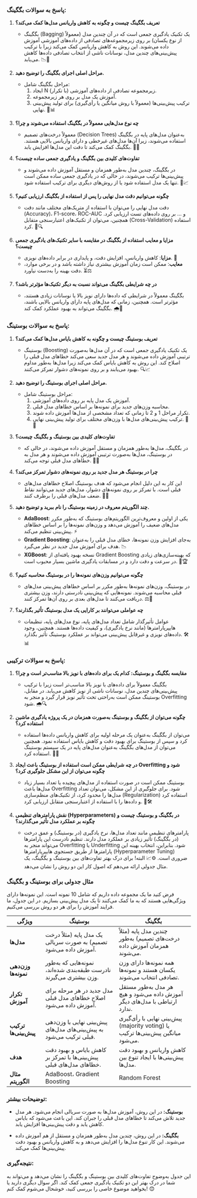 
### پاسخ به سوالات بگگینگ:

1. **تعریف بگگینگ چیست و چگونه به کاهش واریانس مدل‌ها کمک می‌کند؟**  
   - بگگینگ (Bagging) یک تکنیک یادگیری جمعی است که در آن چندین مدل (معمولاً از نوع یکسان) بر روی زیرمجموعه‌های تصادفی از داده‌های آموزشی آموزش داده می‌شوند. این روش به کاهش واریانس کمک می‌کند زیرا با ترکیب پیش‌بینی‌های چندین مدل، نوسانات ناشی از انتخاب تصادفی داده‌ها کاهش می‌یابد. 📉🤖

2. **مراحل اصلی اجرای بگگینگ را توضیح دهید.**  
   - مراحل بگگینگ شامل:  
     1. ایجاد N زیرمجموعه تصادفی از داده‌های آموزشی (با تکرار).  
     2. آموزش یک مدل بر روی هر زیرمجموعه.  
     3. ترکیب پیش‌بینی‌ها (معمولاً با روش میانگین یا رأی‌گیری) برای تولید پیش‌بینی نهایی. 🔄📊

3. **چه نوع مدل‌هایی معمولاً در بگگینگ استفاده می‌شوند و چرا؟**  
   - معمولاً درخت‌های تصمیم (Decision Trees) به‌عنوان مدل‌های پایه در بگگینگ استفاده می‌شوند، زیرا آن‌ها مدل‌های غیرخطی و دارای واریانس بالایی هستند. بگگینگ کمک می‌کند تا دقت این مدل‌ها افزایش یابد. 🌳✨

4. **تفاوت‌های کلیدی بین بگگینگ و یادگیری جمعی ساده چیست؟**  
   - در بگگینگ، چندین مدل به‌طور همزمان و مستقل آموزش داده می‌شوند و پیش‌بینی‌ها ترکیب می‌شوند، در حالی که در یادگیری جمعی ساده ممکن است تنها یک مدل استفاده شود یا از روش‌های دیگری برای ترکیب استفاده شود. 🔀📈

5. **چگونه می‌توانیم دقت مدل نهایی را پس از استفاده از بگگینگ ارزیابی کنیم؟**  
   - دقت مدل نهایی را می‌توان با استفاده از متریک‌های مختلف مانند دقت (Accuracy)، F1-score، ROC-AUC و ... بر روی داده‌های تست ارزیابی کرد. همچنین، می‌توان از تکنیک‌های اعتبارسنجی متقابل (Cross-Validation) استفاده کرد. 📏🔍

6. **مزایا و معایب استفاده از بگگینگ در مقایسه با سایر تکنیک‌های یادگیری جمعی چیست؟**  
   - **مزایا**: کاهش واریانس، افزایش دقت، و پایداری در برابر داده‌های نویزی. 🌟  
   - **معایب**: ممکن است زمان آموزش بیشتری نیاز داشته باشد و در برخی موارد، دقت بهینه را به‌دست نیاورد. ⏳⚖️

7. **در چه شرایطی بگگینگ می‌تواند نسبت به دیگر تکنیک‌ها مؤثرتر باشد؟**  
   - بگگینگ معمولاً در شرایطی که داده‌ها دارای نویز بالا یا نوسانات زیادی هستند، مؤثرتر است. همچنین، زمانی که مدل‌های پایه دارای واریانس بالایی باشند، بگگینگ می‌تواند به بهبود عملکرد کمک کند. 🌧️🔧

### پاسخ به سوالات بوستینگ:

1. **تعریف بوستینگ چیست و چگونه به کاهش بایاس مدل‌ها کمک می‌کند؟**  
   - بوستینگ (Boosting) یک تکنیک یادگیری جمعی است که در آن مدل‌ها به‌صورت ترتیبی آموزش داده می‌شوند و هر مدل جدید سعی می‌کند خطاهای مدل قبلی را اصلاح کند. این روش به کاهش بایاس کمک می‌کند زیرا مدل‌ها به‌طور مداوم بهبود می‌یابند و بر روی نمونه‌های دشوار تمرکز می‌کنند. 🔍📈

2. **مراحل اصلی اجرای بوستینگ را توضیح دهید.**  
   - مراحل بوستینگ شامل:  
     1. آموزش یک مدل پایه بر روی داده‌های آموزشی.  
     2. محاسبه وزن‌های جدید برای نمونه‌ها بر اساس خطاهای مدل قبلی.  
     3. تکرار مراحل 1 و 2 تا زمانی که تعداد مشخصی از مدل‌ها آموزش داده شوند.  
     4. ترکیب پیش‌بینی‌های مدل‌ها با وزن‌های مختلف برای تولید پیش‌بینی نهایی. 🔄🤓

3. **تفاوت‌های کلیدی بین بوستینگ و بگگینگ چیست؟**  
   - در بگگینگ، مدل‌ها به‌طور همزمان و مستقل آموزش داده می‌شوند، در حالی که در بوستینگ، مدل‌ها به‌صورت ترتیبی آموزش داده می‌شوند و هر مدل به خطاهای مدل قبلی توجه می‌کند. 🔀🔄

4. **چرا در بوستینگ هر مدل جدید بر روی نمونه‌های دشوار تمرکز می‌کند؟**  
   - این کار به این دلیل انجام می‌شود که هدف بوستینگ اصلاح خطاهای مدل‌های قبلی است. با تمرکز بر روی نمونه‌های دشوار، مدل‌های جدید می‌توانند نقاط ضعف مدل‌های قبلی را برطرف کنند. 🎯🔧

5. **چند الگوریتم معروف در زمینه بوستینگ را نام ببرید و توضیح دهید.**  
   - **AdaBoost**: یکی از اولین و معروف‌ترین الگوریتم‌های بوستینگ که به‌طور مکرر مدل‌های ضعیف را آموزش می‌دهد و وزن‌های نمونه‌ها را بر اساس خطاهای پیش‌بینی تنظیم می‌کند. ⚡️  
   - **Gradient Boosting**: به‌جای افزایش وزن نمونه‌ها، خطای مدل قبلی را به‌عنوان هدف برای آموزش مدل جدید در نظر می‌گیرد. 📉  
   - **XGBoost**: نسخه بهبود یافته‌ای از Gradient Boosting که بهینه‌سازی‌های زیادی در سرعت و دقت دارد و در مسابقات یادگیری ماشین بسیار محبوب است. 🚀🏆

6. **چگونه می‌توانیم وزن‌های نمونه‌ها را در بوستینگ محاسبه کنیم؟**  
   - در بوستینگ، وزن‌های نمونه‌ها به‌طور مکرر بر اساس خطاهای پیش‌بینی مدل‌های قبلی محاسبه می‌شوند. نمونه‌هایی که پیش‌بینی نادرستی دارند، وزن بیشتری دریافت می‌کنند تا مدل‌های بعدی بر روی آن‌ها تمرکز کنند. ⚖️🔄

7. **چه عواملی می‌توانند بر کارایی یک مدل بوستینگ تأثیر بگذارند؟**  
   - عوامل تأثیرگذار شامل تعداد مدل‌های پایه، نوع مدل‌های پایه، تنظیمات هایپرپارامترها (مانند نرخ یادگیری)، و کیفیت داده‌ها هستند. همچنین، وجود داده‌های نویزی و غیرقابل پیش‌بینی می‌تواند بر عملکرد بوستینگ تأثیر بگذارد. 🛠️📊

### پاسخ به سوالات ترکیبی:

1. **مقایسه بگگینگ و بوستینگ: کدام یک برای داده‌های با نویز بالا مناسب‌تر است و چرا؟**  
   - بگگینگ معمولاً برای داده‌های با نویز بالا مناسب‌تر است زیرا با ترکیب پیش‌بینی‌های چندین مدل، نوسانات ناشی از نویز کاهش می‌یابد. در مقابل، بوستینگ ممکن است به‌راحتی تحت تأثیر نویز قرار گیرد و منجر به Overfitting شود. 🌧️🔍

2. **چگونه می‌توان از بگگینگ و بوستینگ به‌صورت همزمان در یک پروژه یادگیری ماشین استفاده کرد؟**  
   - می‌توان از بگگینگ به‌عنوان یک مرحله اولیه برای کاهش واریانس داده‌ها استفاده کرد و سپس از بوستینگ برای بهبود دقت و کاهش بایاس استفاده نمود. همچنین می‌توان از مدل‌های بگگینگ به‌عنوان مدل‌های پایه در یک سیستم بوستینگ استفاده کرد. 🔄🔧

3. **در چه شرایطی ممکن است استفاده از بوستینگ باعث ایجاد Overfitting شود و چگونه می‌توان از این مشکل جلوگیری کرد؟**  
   - بوستینگ ممکن است در صورت استفاده از مدل‌های پیچیده یا تعداد بسیار زیاد مدل‌ها باعث Overfitting شود. برای جلوگیری از این مشکل، می‌توان تعداد مدل‌ها را محدود کرد، از تکنیک‌های منظم‌سازی (Regularization) استفاده کرد و داده‌ها را با استفاده از اعتبارسنجی متقابل ارزیابی کرد. 🚫🛠️

4. **نقش پارامترهای تنظیمی (Hyperparameters) در بگگینگ و بوستینگ چیست و چگونه بر عملکرد مدل تأثیر می‌گذارند؟**  
   - پارامترهای تنظیمی مانند تعداد مدل‌ها، نرخ یادگیری (در بوستینگ) و عمق درخت (در بگگینگ) تأثیر زیادی بر عملکرد مدل دارند. تنظیم نادرست این پارامترها می‌تواند منجر به Overfitting یا Underfitting شود. بنابراین، انتخاب بهینه این پارامترها از طریق جستجوی هایپرپارامترها (Hyperparameter Tuning) ضروری است. ⚙️📈
البته! برای درک بهتر تفاوت‌های بین بوستینگ و بگگینگ، یک مثال جدولی ارائه می‌دهم که اصول کار این دو روش را نشان می‌دهد.

### مثال جدولی برای بوستینگ و بگگینگ

فرض کنید ما یک مجموعه داده داریم که شامل 10 نمونه است. این نمونه‌ها دارای ویژگی‌هایی هستند که به ما کمک می‌کنند تا یک مدل پیش‌بینی بسازیم. در این جدول، ما فرایند آموزش را برای هر دو روش بررسی می‌کنیم.

| **ویژگی**         | **بوستینگ**                                                              | **بگگینگ**                                                           |
|-------------------|-------------------------------------------------------------------------|-----------------------------------------------------------------------|
| **مدل‌ها**        | یک مدل پایه (مثلاً درخت تصمیم) به صورت سریالی آموزش داده می‌شود.       | چندین مدل پایه (مثلاً درخت‌های تصمیم) به‌طور همزمان آموزش داده می‌شوند. |
| **وزن‌دهی نمونه‌ها** | نمونه‌هایی که به‌طور نادرست طبقه‌بندی شده‌اند، وزن بیشتری می‌گیرند.     | همه نمونه‌ها دارای وزن یکسان هستند و نمونه‌ها تصادفی انتخاب می‌شوند.  |
| **تکرار آموزش**   | مدل جدید در هر مرحله برای اصلاح خطاهای مدل قبلی آموزش داده می‌شود.      | هر مدل به‌طور مستقل آموزش داده می‌شود و هیچ ارتباطی با مدل‌های دیگر ندارد. |
| **ترکیب پیش‌بینی‌ها** | پیش‌بینی نهایی با وزن‌دهی به پیش‌بینی‌های مدل‌های قبلی ترکیب می‌شود.  | پیش‌بینی نهایی با رأی‌گیری (majority voting) یا میانگین پیش‌بینی‌ها ترکیب می‌شود. |
| **هدف**           | کاهش بایاس و بهبود دقت پیش‌بینی‌ها با تمرکز بر خطاهای مدل‌های قبلی.    | کاهش واریانس و بهبود دقت پیش‌بینی‌ها با ایجاد تنوع بین مدل‌ها.       |
| **مثال الگوریتم** | AdaBoost، Gradient Boosting                                           | Random Forest                                                        |

### توضیحات بیشتر:
- **بوستینگ:** در این روش، آموزش مدل‌ها به صورت سریالی انجام می‌شود. هر مدل جدید تلاش می‌کند تا خطاهای مدل قبلی را جبران کند. این باعث می‌شود که بایاس کاهش یابد و دقت پیش‌بینی‌ها افزایش یابد.
  
- **بگگینگ:** در این روش، چندین مدل به‌طور همزمان و مستقل از هم آموزش داده می‌شوند. این کار تنوع مدل‌ها را افزایش می‌دهد و به کاهش واریانس و بهبود دقت پیش‌بینی‌ها کمک می‌کند.

### نتیجه‌گیری:
این جدول به‌وضوح تفاوت‌های کلیدی بین بوستینگ و بگگینگ را نشان می‌دهد و می‌تواند به شما در درک بهتر این دو تکنیک یادگیری جمعی کمک کند. اگر سوال دیگری دارید یا بخواهید موضوع خاصی را بررسی کنید، خوشحال می‌شوم کمک کنم! 😊
